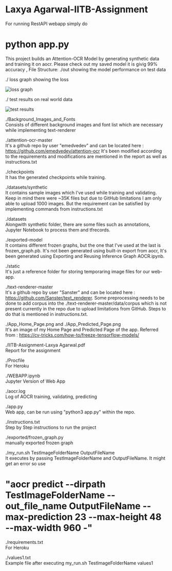 # Laxya Agarwal-IITB-Assignment
For running RestAPI webapp
simply do 
# python app.py 
This project builds an Attention-OCR Model by generating synthetic data and training it on aocr.
Please check out my saved model it is givig 99% accuracy ,
File Structure:
./out  showing the model performance on test data <br />

./ loss graph showing the loss <br />

![loss graph ](https://github.com/laksh9950/Laxya_Agarwal-IITB-Assignment/blob/master/loss%20smooth.png)

./ test results on real world data <br />

![test results  ](https://github.com/laksh9950/Laxya_Agarwal-IITB-Assignment/blob/master/test%20results.PNG) <br />

./Background_Images_and_Fonts <br />
  Consists of different background images and font list which are necessary while implementing text-renderer
  
./attention-ocr-master  <br />
  It's a github repo by user "emedvedev" and can be located here : https://github.com/emedvedev/attention-ocr
  It's been modified according to the requirements and modifications are mentioned in the report as well as     instructions.txt
  
./checkpoints  <br />
  It has the generated checkpoints while training.
 
./datasets/synthetic   <br />
  It contains sample images which I've used while training and validating. Keep in mind there were ~35K files   but due to GitHub limitations I am only able to upload 1000 images. But the requirement can be satisfied by   implementing commands from instructions.txt

./datasets   <br />
  Alongwith synthetic folder, there are some files such as annotations, Jupyter Notebook to process them and   tfrecords.
  
./exported-model   <br />
  It contains different frozen graphs, but the one that I've used at the last is frozen_graph.pb.     It's not been generated using built-in export from aocr, It's been generated using Exporting and Reusing     Inference Graph AOCR.ipynb.


./static   <br />
  It's just a reference folder for storing temporaring image files for our web-app.
  
./text-renderer-master    <br />
  It's a github repo by user "Sanster" and can be located here : https://github.com/Sanster/text_renderer.   Some preprocessing needs to be done to add corpus into the ./text-renderer-master/data/corpus which is     not present currently in the repo due to upload limitations from GitHub. Steps to do that is mentioned     in instructions.txt.
 
./App_Home_Page.png and ./App_Predicted_Page.png   <br />
  It's an image of my Home Page and Predicted Page of the app. Referred from : https://cv-tricks.com/how-to/freeze-tensorflow-models/

  
./IITB-Assignment-Laxya Agarwal.pdf   <br />
  Report for the assignment
 
./Procfile   <br />
  For Heroku
  
./WEBAPP.ipynb   <br />
  Jupyter Version of  Web App

./aocr.log   <br />
  Log of AOCR training, validating, predicting
  
./app.py   <br />
  Web app, can be run using "python3 app.py" within the repo.
  
./instructions.txt    <br />
  Step by Step instructions to run the project
  
./exported/frozen_graph.py    <br />
  manually exported frozen graph

./my_run.sh TestImageFolderName OutputFileName   <br />
  It executes by passing TestImageFolderName and OutputFileName. It might get an error so use
  # "aocr predict --dirpath TestImageFolderName --out_file_name OutputFileName --max-prediction 23 --max-height 48 --max-width 960 -"
  
./requirements.txt    <br />
  For Heroku
 
./values1.txt    <br />
  Example file after executing my_run.sh TestImageFolderName values1
